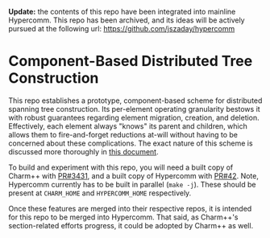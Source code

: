 **Update:** the contents of this repo have been integrated into mainline Hypercomm. This repo has been archived, and its ideas will be actively pursued at the following url: https://github.com/jszaday/hypercomm


# Component-Based Distributed Tree Construction 
This repo establishes a prototype, component-based scheme for distributed spanning tree construction. Its per-element operating granularity bestows it with robust guarantees regarding element migration, creation, and deletion. Effectively, each element always "knows" its parent and children, which allows them to fire-and-forget reductions at-will without having to be concerned about these complications. The exact nature of this scheme is discussed more thoroughly in [this document](https://docs.google.com/document/d/1hv-9qm1dXR8R1VJXgtyFHuhTUoa_izrm-jDXPqqkpas/edit#).

To build and experiment with this repo, you will need a built copy of Charm++ with [PR#3431](https://github.com/UIUC-PPL/charm/pull/3431), and a built copy of Hypercomm with [PR#42](https://github.com/jszaday/hypercomm/pull/42). Note, Hypercomm currently has to be built in parallel (`make -j`). These should be present at `CHARM_HOME` and `HYPERCOMM_HOME` respectively.

Once these features are merged into their respective repos, it is intended for this repo to be merged into Hypercomm. That said, as Charm++'s section-related efforts progress, it could be adopted by Charm++ as well.
